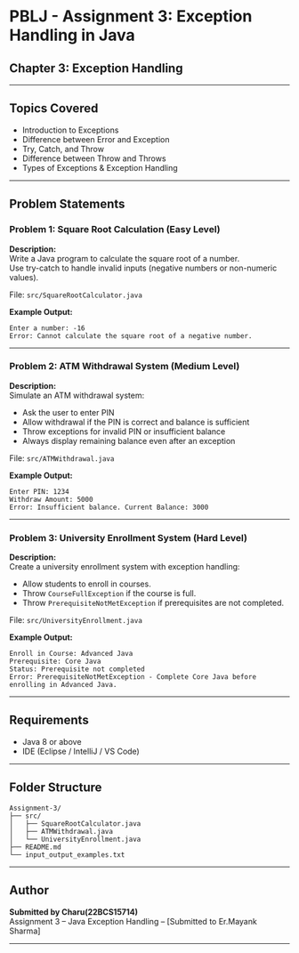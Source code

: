 
#  PBLJ - Assignment 3: Exception Handling in Java

##  Chapter 3: Exception Handling

---

##  Topics Covered
- Introduction to Exceptions
- Difference between Error and Exception
- Try, Catch, and Throw
- Difference between Throw and Throws
- Types of Exceptions & Exception Handling

---

##  Problem Statements

###  Problem 1: Square Root Calculation (Easy Level)

**Description:**  
Write a Java program to calculate the square root of a number.  
Use try-catch to handle invalid inputs (negative numbers or non-numeric values).

 File: `src/SquareRootCalculator.java`

**Example Output:**
```
Enter a number: -16  
Error: Cannot calculate the square root of a negative number.
```

---

###  Problem 2: ATM Withdrawal System (Medium Level)

**Description:**  
Simulate an ATM withdrawal system:
- Ask the user to enter PIN
- Allow withdrawal if the PIN is correct and balance is sufficient
- Throw exceptions for invalid PIN or insufficient balance
- Always display remaining balance even after an exception

 File: `src/ATMWithdrawal.java`

**Example Output:**
```
Enter PIN: 1234  
Withdraw Amount: 5000  
Error: Insufficient balance. Current Balance: 3000
```

---

###  Problem 3: University Enrollment System (Hard Level)

**Description:**  
Create a university enrollment system with exception handling:
- Allow students to enroll in courses.
- Throw `CourseFullException` if the course is full.
- Throw `PrerequisiteNotMetException` if prerequisites are not completed.

 File: `src/UniversityEnrollment.java`

**Example Output:**
```
Enroll in Course: Advanced Java  
Prerequisite: Core Java  
Status: Prerequisite not completed  
Error: PrerequisiteNotMetException - Complete Core Java before enrolling in Advanced Java.
```

---

##  Requirements

- Java 8 or above
- IDE (Eclipse / IntelliJ / VS Code)

---

##  Folder Structure

```
Assignment-3/
├── src/
│   ├── SquareRootCalculator.java
│   ├── ATMWithdrawal.java
│   └── UniversityEnrollment.java
├── README.md
└── input_output_examples.txt
```

---

##  Author

**Submitted by Charu(22BCS15714)**  
Assignment 3 – Java Exception Handling – [Submitted to Er.Mayank Sharma]

---

